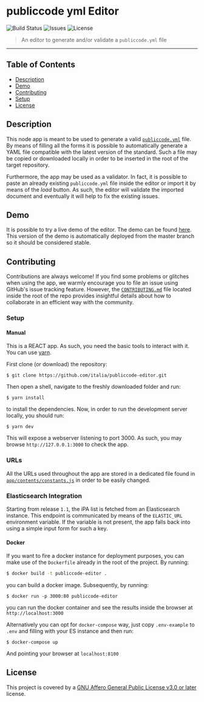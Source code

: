 # publiccode yml Editor
![Build Status](https://img.shields.io/circleci/project/github/italia/publiccode-editor/master.svg) ![Issues](https://img.shields.io/github/issues/italia/publiccode-editor.svg) ![License](https://img.shields.io/github/license/italia/publiccode-editor.svg)

> An editor to generate and/or validate a `publiccode.yml` file

---

## Table of Contents

- [Description](#description)
- [Demo](#demo)
- [Contributing](#contributing)
- [Setup](#setup)
- [License](#license)

## Description

This node app is meant to be used to generate a valid [`publiccode.yml`](https://github.com/italia/publiccode.yml) file.
By means of filling all the forms it is possible to automatically generate a YAML file compatible with the latest version of the standard.
Such a file may be copied or downloaded locally in order to be inserted in the root of the target repository.

Furthermore, the app may be used as a validator. In fact, it is possible to paste an already existing `publiccode.yml` file inside the editor or import it by means of the *load* button. As such, the editor will validate the imported document and eventually it will help to fix the existing issues.

## Demo

It is possible to try a live demo of the editor.
The demo can be found [here](https://publiccode-editor.developers.italia.it).
This version of the demo is automatically deployed from the master branch so it should be considered stable.

## Contributing

Contributions are always welcome!
If you find some problems or glitches when using the app, we warmly encourage you to file an issue using GitHub's issue tracking feature.
However, the [`CONTRIBUTING.md`](CONTRIBUTING.md) file located inside the root of the repo provides insightful details about how to collaborate in an efficient way with the community.

### Setup
#### Manual
This is a REACT app. As such, you need the basic tools to interact with it.
You can use [yarn](https://yarnpkg.com/lang/en/).

First clone (or download) the repository:
```shell
$ git clone https://github.com/italia/publiccode-editor.git
```

Then open a shell, navigate to the freshly downloaded folder and run:
```shell
$ yarn install
```
to install the dependencies.
Now, in order to run the development server locally, you should run:

```shell
$ yarn dev
```
This will expose a webserver listening to port 3000.
As such, you may browse `http://127.0.0.1:3000` to check the app.

### URLs
All the URLs used throughout the app are stored in a dedicated file found in
[`app/contents/constants.js`](src/app/contents/constants.js) in order to be easily changed.

### Elasticsearch Integration
Starting from release `1.1`, the iPA list is fetched from an Elasticsearch instance. This endpoint is communicated by means of the `ELASTIC_URL` environment variable. If the variable is not present, the app falls back into using a simple input form for such a key.

#### Docker
If you want to fire a docker instance for deployment purposes, you can make use of the `Dockerfile` already in the root of the project.
By running:
```bash
$ docker build -t publiccode-editor .
```
you can build a docker image. Subsequently, by running:
```shell
$ docker run -p 3000:80 publiccode-editor
```
you can run the docker container and see the results inside the browser at `http://localhost:3000`

Alternatively you can opt for `docker-compose` way, just copy `.env-example` to `.env` and filling with your ES instance and then run:
```shell
$ docker-compose up
```
And pointing your browser at `localhost:8100`

## License
This project is covered by a [GNU Affero General Public License v3.0 or later](LICENSE.md) license.
